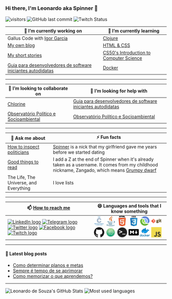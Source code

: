 ### Hi there, I'm Leonardo aka Spinner 👋  
![visitors](https://visitor-badge.glitch.me/badge?page_id=SpinnerZ.SpinnerZ)
![GitHub last commit](https://img.shields.io/github/last-commit/SpinnerZ/SpinnerZ?style=flat)
![Twitch Status](https://img.shields.io/twitch/status/SpinnerZL?style=flat)

|🔭 I’m currently working on|🌱 I’m currently learning|
| --- | --- |
|Gallus Code with [Igor Garcia](https://github.com/iggar)|[Clojure](https://www.braveclojure.com/)
|[My own blog](https://spinnerzl.wordpress.com/)|[HTML & CSS](https://www.caelum.com.br/apostila-html-css-javascript/)|
|[My short stories](https://www.wattpad.com/user/SpinnerZ)|[CS50's Introduction to Computer Science](https://courses.edx.org/courses/course-v1:HarvardX+CS50+X/course/)|
|[Guia para desenvolvedores de software iniciantes autodidatas](https://github.com/SpinnerZ/Guia-do-Leo-para-iniciantes)|[Docker](https://www.linuxtips.io/product-page/descomplicando-o-docker)|

---

|👯 I’m looking to collaborate on|🤔 I’m looking for help with|
| --- | --- |
|[Chlorine](https://github.com/mauricioszabo/atom-chlorine)|[Guia para desenvolvedores de software iniciantes autodidatas](https://github.com/SpinnerZ/Guia-do-Leo-para-iniciantes)|
|[Observatório Político e Socioambiental](https://github.com/ops-org/operacao-politica-supervisionada)|[Observatório Político e Socioambiental](https://github.com/ops-org/operacao-politica-supervisionada)|

---
|💬 Ask me about|⚡ Fun facts|
| --- | --- |
|[How to inspect politicians](https://institutoops.org.br/)|[Spinner](https://translate.google.com/#view=home&op=translate&sl=de&tl=en&text=Spinner) is a nick that my girlfriend gave me years before we started dating|
|[Good things to read](https://getpocket.com/@724d1p42T3585g372aA59f1A7bg0Tc020GdT91b8e8La64h78b223iDba79QJ180)|I add a Z at the end of Spinner when it's already taken as a username. It comes from my childhood nickname, Zangado, which means [Grumpy dwarf](https://disney.fandom.com/wiki/Grumpy)|
|The Life, The Universe, and Everything|I love lists|

---
|📫 [How to reach me](https://lsouza.sleek.page)|😄 Languages and tools that I know something|
| --- | --- |
|<a href="https://www.linkedin.com/in/lsouza42/"><img height="32" width="32" src="https://cdn.jsdelivr.net/npm/simple-icons@v3/icons/linkedin.svg" alt="LinkedIn logo"/></a> <a href="http://t.me/SpinnerZ"><img height="32" width="32" src="https://cdn.jsdelivr.net/npm/simple-icons@v3/icons/telegram.svg" alt="Telegram logo"/></a> <a href="https://twitter.com/spinnerzl"><img height="32" width="32" src="https://cdn.jsdelivr.net/npm/simple-icons@v3/icons/twitter.svg" alt="Twitter logo"/></a> <a href="https://www.facebook.com/leonardo.almeida.9231"><img height="32" width="32" src="https://cdn.jsdelivr.net/npm/simple-icons@v3/icons/facebook.svg" alt="Facebook logo"/></a> <a href="https://www.twitch.tv/spinnerzl"><img height="32" width="32" src="https://cdn.jsdelivr.net/npm/simple-icons@v3/icons/twitch.svg" alt="Twitch logo"/></a>|<img height="32" width="32" src="https://raw.githubusercontent.com/github/explore/80688e429a7d4ef2fca1e82350fe8e3517d3494d/topics/c/c.png" alt="C"/> <img height="32" width="32" src="https://raw.githubusercontent.com/github/explore/80688e429a7d4ef2fca1e82350fe8e3517d3494d/topics/java/java.png" alt="Java"/> <img height="32" width="32" src="https://raw.githubusercontent.com/github/explore/80688e429a7d4ef2fca1e82350fe8e3517d3494d/topics/html/html.png" alt="HTML"/> <img height="32" width="32" src="https://raw.githubusercontent.com/github/explore/80688e429a7d4ef2fca1e82350fe8e3517d3494d/topics/css/css.png" alt="CSS"/> <img height="32" width="32" src="https://raw.githubusercontent.com/github/explore/80688e429a7d4ef2fca1e82350fe8e3517d3494d/topics/clojure/clojure.png" alt="Clojure"/> <img height="32" width="32" src="https://raw.githubusercontent.com/github/explore/80688e429a7d4ef2fca1e82350fe8e3517d3494d/topics/git/git.png" alt="Git"/> <img height="32" width="32" src="https://raw.githubusercontent.com/github/explore/78df643247d429f6cc873026c0622819ad797942/topics/github/github.png" alt="GitHub"/> <img height="32" width="32" src="https://raw.githubusercontent.com/github/explore/80688e429a7d4ef2fca1e82350fe8e3517d3494d/topics/atom/atom.png" alt="Atom"/> <img height="32" width="32" src="https://raw.githubusercontent.com/github/explore/80688e429a7d4ef2fca1e82350fe8e3517d3494d/topics/terminal/terminal.png" alt="Terminal"/> <img height="32" width="32" src="https://raw.githubusercontent.com/github/explore/80688e429a7d4ef2fca1e82350fe8e3517d3494d/topics/markdown/markdown.png" alt="Atom"/> <img height="32" width="32" src="https://raw.githubusercontent.com/github/explore/80688e429a7d4ef2fca1e82350fe8e3517d3494d/topics/docker/docker.png" alt="Docker"/> <img height="32" width="32" src="https://raw.githubusercontent.com/github/explore/80688e429a7d4ef2fca1e82350fe8e3517d3494d/topics/javascript/javascript.png" alt="JavaScript"/>

---  
#### 📕 Latest blog posts
<!-- BLOG-POST-LIST:START -->
- [Como determinar planos e metas](https://spinnerzl.wordpress.com/2020/10/11/como-determinar-planos-e-metas/)
- [Sempre é tempo de se aprimorar](https://spinnerzl.wordpress.com/2020/06/19/sempre-e-tempo-de-se-aprimorar/)
- [Como memorizar o que aprendemos?](https://spinnerzl.wordpress.com/2020/06/15/como-memorizar-o-que-aprendemos/)
<!-- BLOG-POST-LIST:END -->
---
<p float="left">
  <img src="https://github-readme-stats.vercel.app/api?username=SpinnerZ&count_private=true&show_icons=true&theme=vue" alt="Leonardo de Souza's GitHub Stats"/>
  <img src="https://github-readme-stats.vercel.app/api/top-langs/?username=SpinnerZ&layout=compact" alt="Most used languages"/>
</p>
